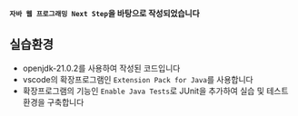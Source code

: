 <b>`자바 웹 프로그래밍 Next Step`을 바탕으로 작성되었습니다 </b>

## 실습환경
- openjdk-21.0.2를 사용하여 작성된 코드입니다
- vscode의 확장프로그램인 `Extension Pack for Java`를 사용합니다
- 확장프로그램의 기능인 `Enable Java Tests`로 JUnit을 추가하여 실습 및 테스트 환경을 구축합니다